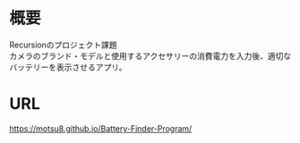 # 概要
Recursionのプロジェクト課題  
カメラのブランド・モデルと使用するアクセサリーの消費電力を入力後、適切なバッテリーを表示させるアプリ。

# URL
https://motsu8.github.io/Battery-Finder-Program/